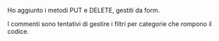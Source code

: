 Ho aggiunto i metodi PUT e DELETE, gestiti da form.

I commenti sono tentativi di gestire i filtri per categorie che rompono il codice.